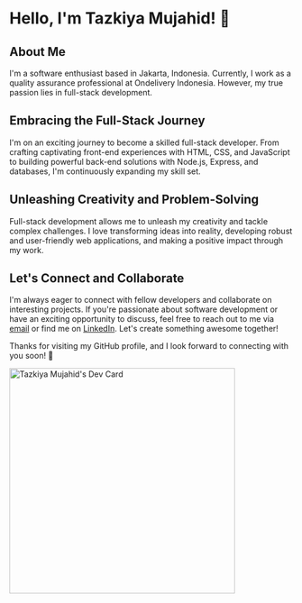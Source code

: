 <!--
**fullvomitforme/fullvomitforme** is a ✨ _special_ ✨ repository because its `README.md` (this file) appears on your GitHub profile.

Here are some ideas to get you started:

- 🔭 I’m currently working on ...
- 🌱 I’m currently learning ...
- 👯 I’m looking to collaborate on ...
- 🤔 I’m looking for help with ...
- 💬 Ask me about ...
- 📫 How to reach me: ...
- 😄 Pronouns: ...
- ⚡ Fun fact: ...
-->

# Hello, I'm Tazkiya Mujahid! 👋

## About Me

I'm a software enthusiast based in Jakarta, Indonesia. Currently, I work as a quality assurance professional at Ondelivery Indonesia. However, my true passion lies in full-stack development.

## Embracing the Full-Stack Journey

I'm on an exciting journey to become a skilled full-stack developer. From crafting captivating front-end experiences with HTML, CSS, and JavaScript to building powerful back-end solutions with Node.js, Express, and databases, I'm continuously expanding my skill set.

## Unleashing Creativity and Problem-Solving

Full-stack development allows me to unleash my creativity and tackle complex challenges. I love transforming ideas into reality, developing robust and user-friendly web applications, and making a positive impact through my work.

## Let's Connect and Collaborate

I'm always eager to connect with fellow developers and collaborate on interesting projects. If you're passionate about software development or have an exciting opportunity to discuss, feel free to reach out to me via [email](mailto:tazkiya@example.com) or find me on [LinkedIn](https://www.linkedin.com/in/tazkiya-mujahid). Let's create something awesome together!

Thanks for visiting my GitHub profile, and I look forward to connecting with you soon! 🚀

<a href="https://app.daily.dev/tazkiyamujahid"><img src="https://api.daily.dev/devcards/a1c1e4ebeaae4956ba96a083cdb22df8.png?r=b25" width="400" alt="Tazkiya Mujahid's Dev Card"/></a>
